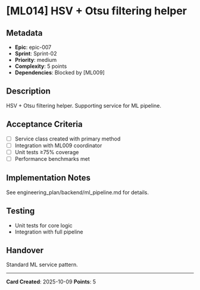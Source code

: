 # [ML014] HSV + Otsu filtering helper

## Metadata

- **Epic**: epic-007
- **Sprint**: Sprint-02
- **Priority**: medium
- **Complexity**: 5 points
- **Dependencies**: Blocked by [ML009]

## Description

HSV + Otsu filtering helper. Supporting service for ML pipeline.

## Acceptance Criteria

- [ ] Service class created with primary method
- [ ] Integration with ML009 coordinator
- [ ] Unit tests ≥75% coverage
- [ ] Performance benchmarks met

## Implementation Notes

See engineering_plan/backend/ml_pipeline.md for details.

## Testing

- Unit tests for core logic
- Integration with full pipeline

## Handover

Standard ML service pattern.

---
**Card Created**: 2025-10-09
**Points**: 5
